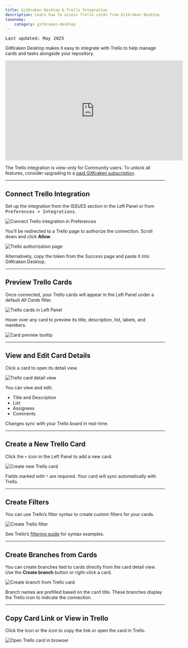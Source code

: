 ```yaml
---
title: GitKraken Desktop & Trello Integration
description: Learn how to access Trello cards from GitKraken Desktop
taxonomy:
    category: gitkraken-desktop
---
```


<kbd>Last updated: May 2025</kbd>

GitKraken Desktop makes it easy to integrate with Trello to help manage cards and tasks alongside your repository.

<div class='embed-container embed-container--16-9'>
    <iframe width="560" height="315" src="https://www.youtube.com/embed/huH2nZaGG-s" frameborder="0" allowfullscreen></iframe>
</div>

<div class='callout callout--basic'>
    <p>The Trello integration is view-only for Community users. To unlock all features, consider upgrading to a <a href="https://gitkraken.com/pricing?source=help_center&product=gitkraken">paid GitKraken subscription</a>.</p>
</div>

---

## Connect Trello Integration

Set up the integration from the ISSUES section in the Left Panel or from <kbd>Preferences > Integrations</kbd>.

<img src="/wp-content/uploads/connect-trello-2025.png" srcset="/wp-content/uploads/connect-trello-2025@2x.png" class="help-center-img img-bordered" alt="Connect Trello integration in Preferences">

You’ll be redirected to a Trello page to authorize the connection. Scroll down and click <strong>Allow</strong>.

<img src="/wp-content/uploads/trello-integration.png" srcset="/wp-content/uploads/trello-integration@2x.png" class="help-center-img img-bordered" alt="Trello authorization page">

Alternatively, copy the token from the _Success_ page and paste it into GitKraken Desktop.

---

## Preview Trello Cards

Once connected, your Trello cards will appear in the Left Panel under a default _All Cards_ filter.

<img src="/wp-content/uploads/trello-cards-2025.png" srcset="/wp-content/uploads/trello-cards-2025@2x.png" class="help-center-img img-bordered" alt="Trello cards in Left Panel">

Hover over any card to preview its title, description, list, labels, and members.

<img src="/wp-content/uploads/trello-card-hover-2025.png" srcset="/wp-content/uploads/trello-card-hover-2025@2x.png" class="help-center-img img-bordered" alt="Card preview tooltip">

---

## View and Edit Card Details

Click a card to open its detail view.

<img src="/wp-content/uploads/trello-card-details-view-2025.png" srcset="/wp-content/uploads/trello-card-details-view-2025@2x.png" class="help-center-img img-bordered" alt="Trello card detail view">

You can view and edit:

- Title and Description
- List
- Assignees
- Comments

Changes sync with your Trello board in real-time.

---

## Create a New Trello Card

Click the <code>+</code> icon in the Left Panel to add a new card.

<img src="/wp-content/uploads/trello-create-card-2025.png" srcset="/wp-content/uploads/trello-create-card-2025@2x.png" class="help-center-img img-bordered" alt="Create new Trello card">

Fields marked with <code>*</code> are required. Your card will sync automatically with Trello.

---

## Create Filters

You can use Trello’s filter syntax to create custom filters for your cards.

<img src="/wp-content/uploads/trello-create-filter-2025.png" srcset="/wp-content/uploads/trello-create-filter-2025@2x.png" class="help-center-img img-bordered" alt="Create Trello filter">

See Trello’s [filtering guide](https://help.trello.com/article/808-searching-for-cards-all-boards) for syntax examples.

---

## Create Branches from Cards

You can create branches tied to cards directly from the card detail view. Use the <strong>Create branch</strong> button or right-click a card.

<img src="/wp-content/uploads/create-branch-jira-integration.gif" class="help-center-img img-bordered" alt="Create branch from Trello card">

Branch names are prefilled based on the card title. These branches display the Trello icon to indicate the connection.

---

## Copy Card Link or View in Trello

Click the <kbd><i class="fa fa-ellipsis-v"></i></kbd> icon or the <i class="fa fa-external-link" aria-hidden="true"></i> icon to copy the link or open the card in Trello.

<img src="/wp-content/uploads/trello-open-in-browser-2025.png" srcset="/wp-content/uploads/trello-open-in-browser-2025@2x.png" class="help-center-img img-bordered" alt="Open Trello card in browser">
